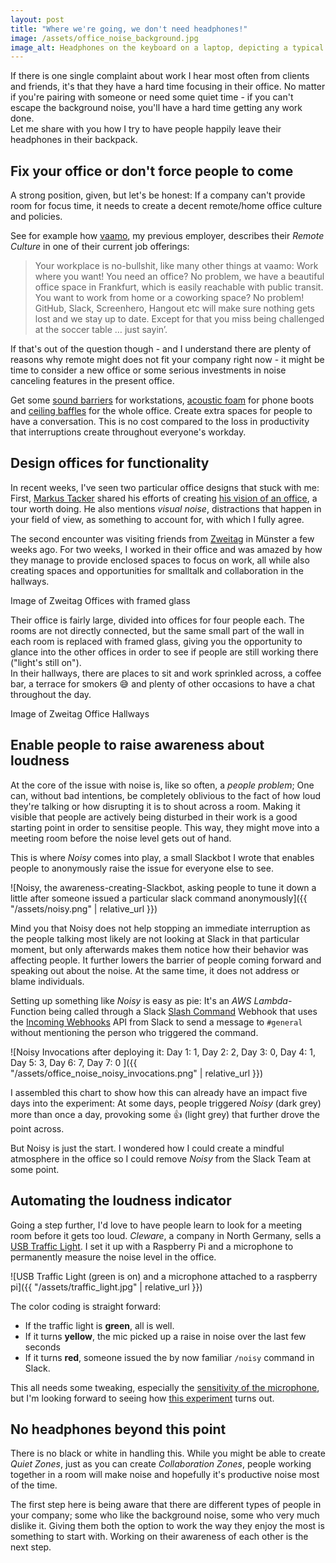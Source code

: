 ```yaml
---
layout: post
title: "Where we're going, we don't need headphones!"
image: /assets/office_noise_background.jpg
image_alt: Headphones on the keyboard on a laptop, depicting a typical way to flee loud environments
---
```


If there is one single complaint about work I hear most often from clients and friends, it's that they have a hard time focusing in their office. No matter if you're pairing with someone or need some quiet time - if you can't escape the background noise, you'll have a hard time getting any work done.  
Let me share with you how I try to have people happily leave their headphones in their backpack.

## Fix your office or don't force people to come

A strong position, given, but let's be honest: If a company can't provide room for focus time, it needs to create a decent remote/home office culture and policies.

See for example how [vaamo](https://codecraft.vaamo.de/jobs/web-frontend-dev.html), my previous employer, describes their *Remote Culture* in one of their current job offerings:

>Your workplace is no-bullshit, like many other things at vaamo: Work where you want! You need an office? No problem, we have a beautiful office space in Frankfurt, which is easily reachable with public transit. You want to work from home or a coworking space? No problem! GitHub, Slack, Screenhero, Hangout etc will make sure nothing gets lost and we stay up to date. Except for that you miss being challenged at the soccer table … just sayin’.

If that's out of the question though - and I understand there are plenty of reasons why remote might does not fit your company right now - it might be time to consider a new office or some serious investments in noise canceling features in the present office.

Get some [sound barriers](http://www.ikea.com/de/de/catalog/products/70268811/) for workstations, [acoustic foam](https://acousticalsolutions.com/product-category/acoustic-foam/) for phone boots and [ceiling baffles](https://acousticalsolutions.com/product-category/ceiling-treatments/ceiling-sound-baffles/) for the whole office. Create extra spaces for people to have a conversation. This is no cost compared to the loss in productivity that interruptions create throughout everyone's workday.

## Design offices for functionality

In recent weeks, I've seen two particular office designs that stuck with me: First, [Markus Tacker](https://twitter.com/coderbyheart) shared his efforts of creating [his vision of an office](https://coderbyheart.com/office-design-by-an-office-hater/), a tour worth doing. He also mentions *visual noise*, distractions that happen in your field of view, as something to account for, with which I fully agree.

The second encounter was visiting friends from [Zweitag](http://zweitag.de/) in Münster a few weeks ago. For two weeks, I worked in their office and was amazed by how they manage to provide enclosed spaces to focus on work, all while also creating spaces and opportunities for smalltalk and collaboration in the hallways.

<TODO>Image of Zweitag Offices with framed glass</TODO>

Their office is fairly large, divided into offices for four people each. The rooms are not directly connected, but the same small part of the wall in each room is replaced with framed glass, giving you the opportunity to glance into the other offices in order to see if people are still working there ("light's still on").  
In their hallways, there are places to sit and work sprinkled across, a coffee bar, a terrace for smokers 😅 and plenty of other occasions to have a chat throughout the day.

<TODO>Image of Zweitag Office Hallways</TODO>

## Enable people to raise awareness about loudness

At the core of the issue with noise is, like so often, a *people problem*; One can, without bad intentions, be completely oblivious to the fact of how loud they're talking or how disrupting it is to shout across a room.
Making it visible that people are actively being disturbed in their work is a good starting point in order to sensitise people.
This way, they might move into a meeting room before the noise level gets out of hand.

This is where *Noisy* comes into play, a small Slackbot I wrote that enables people to anonymously raise the issue for everyone else to see.

![Noisy, the awareness-creating-Slackbot, asking people to tune it down a little after someone issued a particular slack command anonymously]({{ "/assets/noisy.png" | relative_url }})

Mind you that Noisy does not help stopping an immediate interruption as the people talking most likely are not looking at Slack in that particular moment, but only afterwards makes them notice how their behavior was affecting people. It further lowers the barrier of people coming forward and speaking out about the noise. At the same time, it does not address or blame individuals.

Setting up something like *Noisy* is easy as pie: It's an *AWS Lambda*-Function being called through a Slack [Slash Command](https://api.slack.com/slash-commands) Webhook that uses the [Incoming Webhooks](https://api.slack.com/incoming-webhooks) API from Slack to send a message to `#general` without mentioning the person who triggered the command.

![Noisy Invocations after deploying it: Day 1: 1, Day 2: 2, Day 3: 0, Day 4: 1, Day 5: 3, Day 6: 7, Day 7: 0 ]({{ "/assets/office_noise_noisy_invocations.png" | relative_url }})

I assembled this chart to show how this can already have an impact five days into the experiment: At some days, people triggered *Noisy* (dark grey) more than once a day, provoking some 👍 (light grey) that further drove the point across.

But Noisy is just the start. I wondered how I could create a mindful atmosphere in the office so I could remove *Noisy* from the Slack Team at some point.

## Automating the loudness indicator

Going a step further, I'd love to have people learn to look for a meeting room before it gets too loud. *Cleware*, a company in North Germany, sells a [USB Traffic Light](http://www.cleware-shop.de/epages/63698188.sf/en_US/?ViewObjectPath=%2FShops%2F63698188%2FProducts%2F42%2FSubProducts%2F42-1). I set it up with a Raspberry Pi and a microphone to permanently measure the noise level in the office.

![USB Traffic Light (green is on) and a microphone attached to a raspberry pi]({{ "/assets/traffic_light.jpg" | relative_url }})

The color coding is straight forward:
- If the traffic light is **green**, all is well.
- If it turns **yellow**, the mic picked up a raise in noise over the last few seconds
- If it turns **red**, someone issued the by now familiar `/noisy` command in Slack.

This all needs some tweaking, especially the [sensitivity of the microphone](https://twitter.com/fdeberle/status/875324353096896512), but I'm looking forward to seeing how [this experiment](https://twitter.com/rradczewski/status/874563225781755904) turns out.

## No headphones beyond this point

There is no black or white in handling this. While you might be able to create *Quiet Zones*, just as you can create *Collaboration Zones*, people working together in a room will make noise and hopefully it's productive noise most of the time.

The first step here is being aware that there are different types of people in your company; some who like the background noise, some who very much dislike it.  Giving them both the option to work the way they enjoy the most is something to start with. Working on their awareness of each other is the next step.
